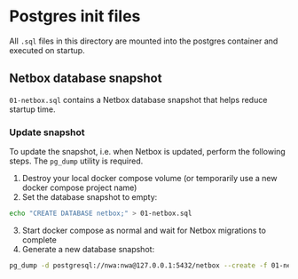 # Postgres init files

All `.sql` files in this directory are mounted into the postgres container and executed on startup.


## Netbox database snapshot

`01-netbox.sql` contains a Netbox database snapshot that helps reduce startup time.


### Update snapshot

To update the snapshot, i.e. when Netbox is updated, perform the following steps.
The `pg_dump` utility is required.

1. Destroy your local docker compose volume (or temporarily use a new docker compose project name)
2. Set the database snapshot to empty:
```sh
echo "CREATE DATABASE netbox;" > 01-netbox.sql
```
3. Start docker compose as normal and wait for Netbox migrations to complete
4. Generate a new database snapshot:
```sh
pg_dump -d postgresql://nwa:nwa@127.0.0.1:5432/netbox --create -f 01-netbox.sql
```
